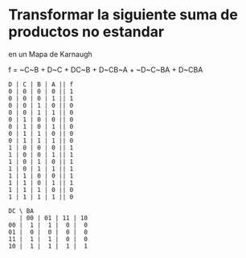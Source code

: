 # Transformar la siguiente suma de productos no estandar
  en un Mapa de Karnaugh

f = ~C~B + D~C + DC~B + D~CB~A + ~D~C~BA + D~CBA

```
D | C | B | A || f
0 | 0 | 0 | 0 || 1
0 | 0 | 0 | 1 || 1
0 | 0 | 1 | 0 || 0
0 | 0 | 1 | 1 || 0
0 | 1 | 0 | 0 || 0
0 | 1 | 0 | 1 || 0
0 | 1 | 1 | 0 || 0
0 | 1 | 1 | 1 || 0
1 | 0 | 0 | 0 || 1
1 | 0 | 0 | 1 || 1
1 | 0 | 1 | 0 || 1
1 | 0 | 1 | 1 || 1
1 | 1 | 0 | 0 || 1
1 | 1 | 0 | 1 || 1
1 | 1 | 1 | 0 || 0
1 | 1 | 1 | 1 || 0
```


```
DC \ BA
   | 00 | 01 | 11 | 10
00 |  1 |  1 |  0 |  0
01 |  0 |  0 |  0 |  0
11 |  1 |  1 |  0 |  0
10 |  1 |  1 |  1 |  1
```

